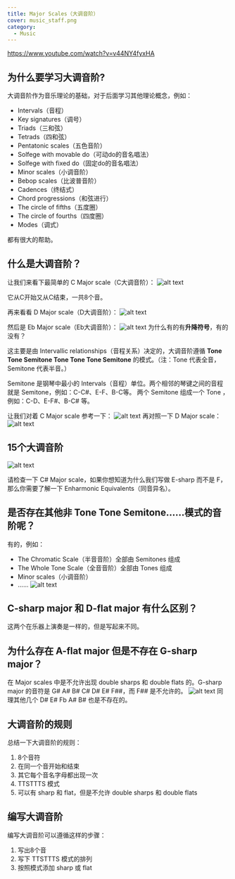 ```yaml
---
title: Major Scales（大调音阶）
cover: music_staff.png
category:
  - Music
---
```


<https://www.youtube.com/watch?v=v44NY4fyxHA>

## 为什么要学习大调音阶?

大调音阶作为音乐理论的基础，对于后面学习其他理论概念，例如：

- Intervals（音程）
- Key signatures（调号）
- Triads（三和弦）
- Tetrads（四和弦）
- Pentatonic scales（五色音阶）
- Solfege with movable do（可动do的音名唱法）
- Solfege with fixed do（固定do的音名唱法）
- Minor scales（小调音阶）
- Bebop scales（比波普音阶）
- Cadences（终结式）
- Chord progressions（和弦进行）
- The circle of fifths（五度圈）
- The circle of fourths（四度圈）
- Modes（调式）  

都有很大的帮助。

## 什么是大调音阶？

让我们来看下最简单的 C Major scale（C大调音阶）：
![alt text](image-5.png)

它从C开始又从C结束，一共8个音。

再来看看 D Major scale（D大调音阶）：
![alt text](image-6.png)

然后是 Eb Major scale（Eb大调音阶）：
![alt text](image-7.png)
为什么有的有**升降符号**，有的没有？

这主要是由 Intervallic relationships（音程关系）决定的，大调音阶遵循 **Tone Tone Semitone Tone Tone Tone Semitone** 的模式。（注：Tone 代表全音，Semitone 代表半音。）

Semitone 是钢琴中最小的 Intervals（音程）单位。两个相邻的琴键之间的音程就是 Semitone，例如：C-C#、E-F、B-C等。
两个 Semitone 组成一个 Tone ，例如：C-D、E-F#、B-C# 等。

让我们对着 C Major scale 参考一下：
![alt text](image-1.png)
再对照一下 D Major scale：
![alt text](image-3.png)

## 15个大调音阶

![alt text](image.png)

请检查一下 C# Major scale，如果你想知道为什么我们写做 E-sharp 而不是 F，那么你需要了解一下 Enharmonic Equivalents（同音异名）。

## 是否存在其他非 Tone Tone Semitone……模式的音阶呢？

有的，例如：

- The Chromatic Scale（半音音阶）全部由 Semitones 组成
- The Whole Tone Scale（全音音阶）全部由 Tones 组成
- Minor scales（小调音阶）
- ……
![alt text](image-2.png)

## C-sharp major 和 D-flat major 有什么区别？

这两个在乐器上演奏是一样的，但是写起来不同。

## 为什么存在 A-flat major 但是不存在 G-sharp major？

在 Major scales 中是不允许出现 double sharps 和 double flats 的。G-sharp major 的音符是 G# A# B# C# D# E# F##，而 F## 是不允许的。
![alt text](image-4.png)
同理其他几个 D# E# Fb A# B# 也是不存在的。

## 大调音阶的规则

总结一下大调音阶的规则：

1. 8个音符
2. 在同一个音开始和结束
3. 其它每个音名字母都出现一次
4. TTSTTTS 模式
5. 可以有 sharp 和 flat，但是不允许 double sharps 和 double flats

## 编写大调音阶

编写大调音阶可以遵循这样的步骤：

1. 写出8个音
2. 写下 TTSTTTS 模式的排列
3. 按照模式添加 sharp 或 flat

